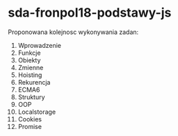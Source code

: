 # sda-fronpol18-podstawy-js

Proponowana kolejnosc wykonywania zadan:

1. Wprowadzenie
2. Funkcje
3. Obiekty
4. Zmienne
5. Hoisting
6. Rekurencja
7. ECMA6
8. Struktury
9. OOP
10. Localstorage
11. Cookies
12. Promise